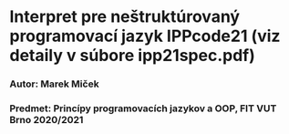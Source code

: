 # Interpret pre neštruktúrovaný programovací jazyk IPPcode21 (viz detaily v súbore ipp21spec.pdf)

### Autor: Marek Miček

### Predmet: Princípy programovacích jazykov a OOP, FIT VUT Brno 2020/2021